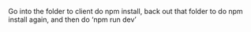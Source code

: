 Go into the folder to client do npm install, back out that folder to do npm install again, and then do ‘npm run dev’ 
